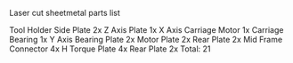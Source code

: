 Laser cut sheetmetal parts list

Tool Holder
	Side Plate		2x
Z Axis
	Plate			1x
X Axis
	Carriage Motor		1x
	Carriage Bearing	1x
Y Axis
	Bearing Plate		2x
	Motor Plate		2x
	Rear Plate		2x
Mid Frame
	Connector		4x
	H Torque Plate		4x
	Rear Plate		2x
Total: 21
